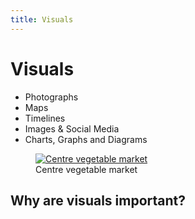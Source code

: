 ```yaml
---
title: Visuals
---
```


# Visuals

- Photographs
- Maps
- Timelines
- Images & Social Media
- Charts, Graphs and Diagrams

<figure>
	<a href="http://cdn.loc.gov/service/pnp/ppmsca/12300/12326r.jpg">
		<img src="http://cdn.loc.gov/service/pnp/ppmsca/12300/12326r.jpg" alt="Centre vegetable market">
	</a>
<figcaption>
   Centre vegetable market
</figcaption>
</figure>

## Why are visuals important?
